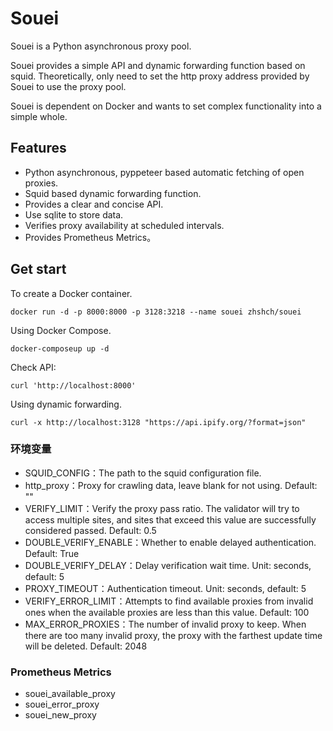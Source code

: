 # Souei
Souei is a Python asynchronous proxy pool.

Souei provides a simple API and dynamic forwarding function based on squid. Theoretically, only need to set the http proxy address provided by Souei to use the proxy pool.

Souei is dependent on Docker and wants to set complex functionality into a simple whole.

## Features
* Python asynchronous, pyppeteer based automatic fetching of open proxies.
* Squid based dynamic forwarding function.
* Provides a clear and concise API.
* Use sqlite to store data.
* Verifies proxy availability at scheduled intervals.
* Provides Prometheus Metrics。

## Get start
To create a Docker container.
```shell
docker run -d -p 8000:8000 -p 3128:3218 --name souei zhshch/souei 
```

Using Docker Compose.
```shell
docker-composeup up -d
```

Check API:
```shell
curl 'http://localhost:8000'
```

Using dynamic forwarding.
```shell
curl -x http://localhost:3128 "https://api.ipify.org/?format=json"
```

### 环境变量
* SQUID_CONFIG：The path to the squid configuration file.
* http_proxy：Proxy for crawling data, leave blank for not using. Default: ""
* VERIFY_LIMIT：Verify the proxy pass ratio. The validator will try to access multiple sites, and sites that exceed this value are successfully considered passed. Default: 0.5
* DOUBLE_VERIFY_ENABLE：Whether to enable delayed authentication. Default: True
* DOUBLE_VERIFY_DELAY：Delay verification wait time. Unit: seconds, default: 5
* PROXY_TIMEOUT：Authentication timeout. Unit: seconds, default: 5
* VERIFY_ERROR_LIMIT：Attempts to find available proxies from invalid ones when the available proxies are less than this value. Default: 100
* MAX_ERROR_PROXIES：The number of invalid proxy to keep. When there are too many invalid proxy, the proxy with the farthest update time will be deleted. Default: 2048


### Prometheus Metrics
* souei_available_proxy
* souei_error_proxy
* souei_new_proxy